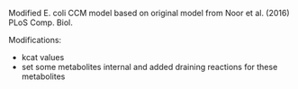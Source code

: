 Modified E. coli CCM model
based on original model from Noor et al. (2016) PLoS Comp. Biol.

Modifications:
* kcat values
* set some metabolites internal and added draining reactions for these metabolites